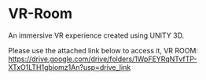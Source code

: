 # VR-Room
An immersive VR experience created using UNITY 3D.

Please use the attached link below to access it,
VR ROOM: https://drive.google.com/drive/folders/1WpFEYRqNTvfTP-XTxO1LTH1gbiomz1An?usp=drive_link
